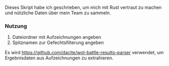 Dieses Skript habe ich geschrieben, um mich mit Rust vertraut zu machen und nützliche Daten über mein Team zu sammeln.


### Nutzung
1. Dateiordner mit Aufzeichnungen angeben
2. Spitznamen zur Gefechtsfilterung angeben

Es wird https://github.com/dacite/wot-battle-results-parser verwendet, um Ergebnisdaten aus Aufzeichnungen zu extrahieren.
